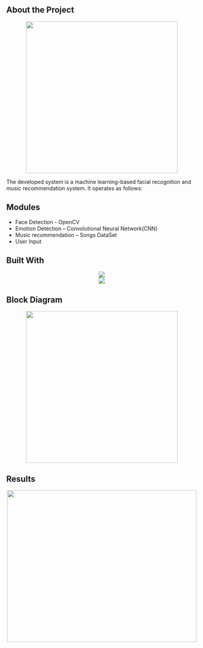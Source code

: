 <h2>About the Project</h2>
<div align="center">
	<img  height ="400px" src="https://github.com/suryateja6302/Emotion-Based-Music-Recommendation-System/assets/111578838/41f35780-7d21-455c-a2bc-27c6cc170efa">
 
</div>

The developed system is a machine learning-based facial recognition and music recommendation system. It operates as follows:
<h2>Modules</h2>


<ul>  
 <li>Face Detection - OpenCV</li>
 <li>Emotion Detection – Convolutional Neural Network(CNN) </li>
 <li>Music recommendation – Songs DataSet</li>
 <li>User Input</li>
 
</ul>  

<h2>Built With</h2>
<div align="center">
	<img src="https://github.com/suryateja6302/Thyro-Check/assets/111578838/a17b5dc1-8db7-4742-8c8b-6f93abfedbca"></br>
         <img src="https://github.com/suryateja6302/Thyro-Check/assets/111578838/11c96e13-0955-445b-b895-4ebf23b19806">
 
</div>

<h2>Block Diagram</h2>
<div align="center">
	<img  height ="400px" src="https://github.com/suryateja6302/Emotion-Based-Music-Recommendation-System/assets/111578838/ffad35cb-26d3-4e19-8339-eac554ce5e2b">
 
</div>

<h2>Results</h2>
<div align="center">
	<img  height ="400px" width ="500px" src="https://github.com/suryateja6302/Emotion-Based-Music-Recommendation-System/assets/111578838/8f770a80-d7eb-40d1-a603-f6cf6b51c226">
 
</div>


